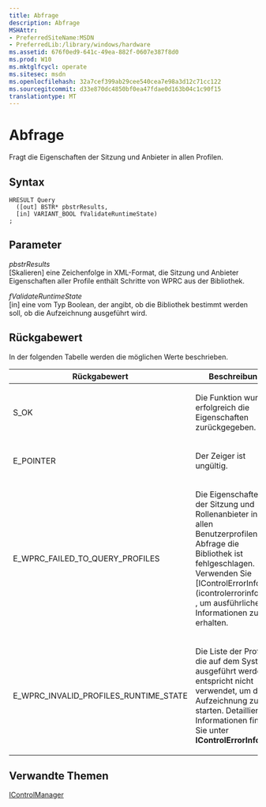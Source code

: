 ```yaml
---
title: Abfrage
description: Abfrage
MSHAttr:
- PreferredSiteName:MSDN
- PreferredLib:/library/windows/hardware
ms.assetid: 676f0ed9-641c-49ea-882f-0607e387f8d0
ms.prod: W10
ms.mktglfcycl: operate
ms.sitesec: msdn
ms.openlocfilehash: 32a7cef399ab29cee540cea7e98a3d12c71cc122
ms.sourcegitcommit: d33e870dc4850bf0ea47fdae0d163b04c1c90f15
translationtype: MT
---
```

# <a name="query"></a>Abfrage


Fragt die Eigenschaften der Sitzung und Anbieter in allen Profilen.

## <a name="syntax"></a>Syntax


``` syntax
HRESULT Query
  ([out] BSTR* pbstrResults,
  [in] VARIANT_BOOL fValidateRuntimeState)
;
```

## <a name="parameters"></a>Parameter


<a href="" id="pbstrresults"></a>*pbstrResults*  
\[Skalieren\] eine Zeichenfolge in XML-Format, die Sitzung und Anbieter Eigenschaften aller Profile enthält Schritte von WPRC aus der Bibliothek.

<a href="" id="fvalidateruntimestate"></a>*fValidateRuntimeState*  
\[in\] eine vom Typ Boolean, der angibt, ob die Bibliothek bestimmt werden soll, ob die Aufzeichnung ausgeführt wird.

## <a name="return-value"></a>Rückgabewert


In der folgenden Tabelle werden die möglichen Werte beschrieben.

<table>
<colgroup>
<col width="50%" />
<col width="50%" />
</colgroup>
<thead>
<tr class="header">
<th>Rückgabewert</th>
<th>Beschreibung</th>
</tr>
</thead>
<tbody>
<tr class="odd">
<td><p>S_OK</p></td>
<td><p>Die Funktion wurde erfolgreich die Eigenschaften zurückgegeben.</p></td>
</tr>
<tr class="even">
<td><p>E_POINTER</p></td>
<td><p>Der Zeiger ist ungültig.</p></td>
</tr>
<tr class="odd">
<td><p>E_WPRC_FAILED_TO_QUERY_PROFILES</p></td>
<td><p>Die Eigenschaften der Sitzung und Rollenanbieter in allen Benutzerprofilen Abfrage die Bibliothek ist fehlgeschlagen. Verwenden Sie [IControlErrorInfo](icontrolerrorinfo.md) , um ausführliche Informationen zu erhalten.</p></td>
</tr>
<tr class="even">
<td><p>E_WPRC_INVALID_PROFILES_RUNTIME_STATE</p></td>
<td><p>Die Liste der Profile, die auf dem System ausgeführt werden entspricht nicht verwendet, um die Aufzeichnung zu starten. Detaillierte Informationen finden Sie unter <strong>IControlErrorInfo</strong> .</p></td>
</tr>
</tbody>
</table>

 

## <a name="related-topics"></a>Verwandte Themen


[IControlManager](icontrolmanager.md)

 

 







